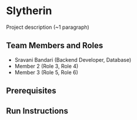# Slytherin

Project description (~1 paragraph)

## Team Members and Roles

* Sravani Bandari (Backend Developer, Database)
* Member 2 (Role 3, Role 4)
* Member 3 (Role 5, Role 6)

## Prerequisites

## Run Instructions
